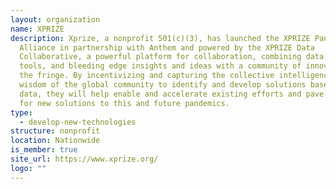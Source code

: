 ```yaml
---
layout: organization
name: XPRIZE
description: Xprize, a nonprofit 501(c)(3), has launched the XPRIZE Pandemic
  Alliance in partnership with Anthem and powered by the XPRIZE Data
  Collaborative, a powerful platform for collaboration, combining data, AI
  tools, and bleeding edge insights and ideas with a community of innovators on
  the fringe. By incentivizing and capturing the collective intelligence and
  wisdom of the global community to identify and develop solutions based on
  data, they will help enable and accelerate existing efforts and pave the way
  for new solutions to this and future pandemics.
type:
  - develop-new-technologies
structure: nonprofit
location: Nationwide
is_member: true
site_url: https://www.xprize.org/
logo: ""
---
```

